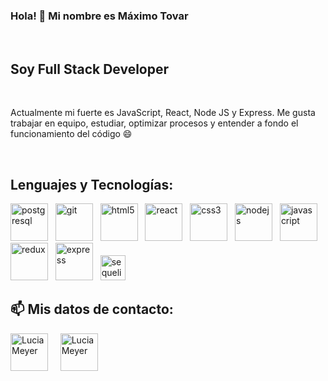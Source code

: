 ### Hola! 👋 Mi nombre es Máximo Tovar
&nbsp;&nbsp;
<!-- **mrtovar10/mrtovar10** is a ✨ _special_ ✨ repository because its `README.md` (this file) appears on your GitHub profile. -->

<h2>
Soy Full Stack Developer
</h2>

&nbsp;&nbsp;
<p>Actualmente mi fuerte es JavaScript, React, Node JS y Express.
Me gusta trabajar en equipo, estudiar, optimizar procesos y entender a fondo el funcionamiento del código 😄</p>
&nbsp;&nbsp;


## Lenguajes y Tecnologías:
<div>
    <img src="https://upload.wikimedia.org/wikipedia/commons/thumb/2/29/Postgresql_elephant.svg/1200px-Postgresql_elephant.svg.png" alt="postgresql" width="60" /> 
    &nbsp; 
    <img src="https://www.vectorlogo.zone/logos/git-scm/git-scm-icon.svg" alt="git" width="60"/>
    &nbsp;
    <img src="https://upload.wikimedia.org/wikipedia/commons/thumb/3/38/HTML5_Badge.svg/600px-HTML5_Badge.svg.png" alt="html5" width="60" />
    &nbsp;
    <img src="https://seeklogo.com/images/R/react-logo-7B3CE81517-seeklogo.com.png" alt="react" width="60" />
    &nbsp; 
    <img src="https://cdn4.iconfinder.com/data/icons/social-media-logos-6/512/121-css3-512.png" alt="css3" width="60" />
    &nbsp;
    <img src="https://www.vectorlogo.zone/logos/nodejs/nodejs-icon.svg" alt="nodejs" width= "60"/>
    &nbsp;
    <img src="https://upload.wikimedia.org/wikipedia/commons/thumb/9/99/Unofficial_JavaScript_logo_2.svg/1024px-Unofficial_JavaScript_logo_2.svg.png" alt="javascript" width="60"/>
    &nbsp; 
    <img src="https://seeklogo.com/images/R/redux-logo-9CA6836C12-seeklogo.com.png" alt="redux" width="60"/>
    &nbsp; 
    <img src="https://www.vectorlogo.zone/logos/expressjs/expressjs-icon.svg" alt="express" width="60" />
    &nbsp; 
    <img src="https://www.vectorlogo.zone/logos/sequelizejs/sequelizejs-icon.svg" alt="sequelize" width="40"/>
    &nbsp;
</div>



## 📫 Mis datos de contacto:
<a href="https://www.linkedin.com/in/mrtovar10/"><img src="https://www.vectorlogo.zone/logos/linkedin/linkedin-icon.svg" alt="Lucia Meyer" width="60" /></a>
&nbsp;
&nbsp;
<a href="mailto:mrtovar10@gmail.com"><img src="https://www.vectorlogo.zone/logos/gmail/gmail-icon.svg" alt="Lucia Meyer" width="60" /></a>
